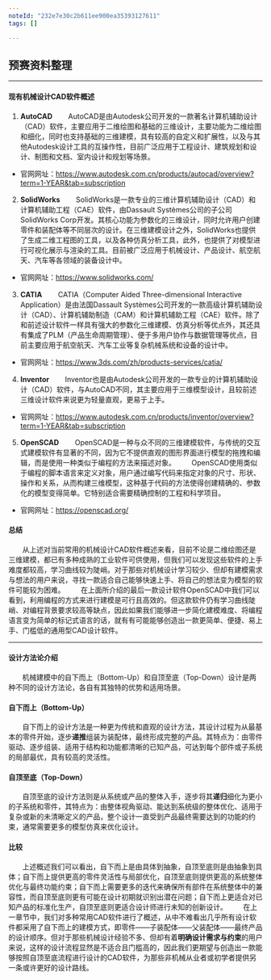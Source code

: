 ```yaml
---
noteId: "232e7e30c2b611ee900ea35393127611"
tags: []

---
```


## 预赛资料整理

---------

#### 现有机械设计CAD软件概述

1. **AutoCAD**
$~~~~~~~$AutoCAD是由Autodesk公司开发的一款著名计算机辅助设计（CAD）软件，主要应用于二维绘图和基础的三维设计，主要功能为二维绘图和细化，同时也支持基础的三维建模，具有较高的自定义和扩展性，以及与其他Autodesk设计工具的互操作性，目前广泛应用于工程设计、建筑规划和设计、制图和文档、室内设计和规划等场景。

+ 官网网址：<https://www.autodesk.com.cn/products/autocad/overview?term=1-YEAR&tab=subscription>

2. **SolidWorks**
$~~~~~~~$SolidWorks是一款专业的三维计算机辅助设计（CAD）和计算机辅助工程（CAE）软件，由Dassault Systèmes公司的子公司SolidWorks Corp开发。其核心功能为参数化的三维设计，同时允许用户创建零件和装配体等不同层次的设计。在三维建模设计之外，SolidWorks也提供了生成二维工程图的工具，以及各种仿真分析工具，此外，也提供了对模型进行可视化展示与渲染的工具。目前被广泛应用于机械设计、产品设计、航空航天、汽车等各领域的装备设计中。

+ 官网网址：<https://www.solidworks.com/>

3. **CATIA**
$~~~~~~~$CATIA（Computer Aided Three-dimensional Interactive Application）是由法国Dassault Systèmes公司开发的一款高级计算机辅助设计（CAD）、计算机辅助制造（CAM）和计算机辅助工程（CAE）软件。除了和前述设计软件一样具有强大的参数化三维建模、仿真分析等优点外，其还具有集成了PLM（产品生命周期管理）、便于多用户协作与数据管理等优点，目前主要应用于航空航天、汽车工业等复杂机械系统和设备的设计中。

+ 官网网址：<https://www.3ds.com/zh/products-services/catia/>

4. **Inventor**
$~~~~~~~$Inventor也是由Autodesk公司开发的一款专业的计算机辅助设计（CAD）软件，与AutoCAD不同，其主要应用于三维模型设计，且较前述三维设计软件来说更为轻量直观，更易于上手。

+ 官网网址：<https://www.autodesk.com.cn/products/inventor/overview?term=1-YEAR&tab=subscription>

5. **OpenSCAD**
$~~~~~~~$OpenSCAD是一种与众不同的三维建模软件，与传统的交互式建模软件有显著的不同，因为它不提供直观的图形界面进行模型的拖拽和编辑，而是使用一种类似于编程的方法来描述对象。
$~~~~~~~$OpenSCAD使用类似于编程的脚本语言来定义对象，用户通过编写代码来指定对象的尺寸、形状、操作和关系，从而构建三维模型，这种基于代码的方法使得创建精确的、参数化的模型变得简单。它特别适合需要精确控制的工程和科学项目。

+ 官网网址：<https://openscad.org/>

#### 总结

$~~~~~~~$从上述对当前常用的机械设计CAD软件概述来看，目前不论是二维绘图还是三维建模，都已有多种成熟的工业软件可供使用，但我们可以发现这些软件的上手难度都较高，学习曲线较为陡峭。对于那些对机械设计学习较少、但却有建模需求与想法的用户来说，寻找一款适合自己能够快速上手、将自己的想法变为模型的软件可能较为困难。
$~~~~~~~$在上面所介绍的最后一款设计软件OpenSCAD中我们可以看到，利用编程的方式来进行建模是可行且高效的。但这款软件仍有学习曲线陡峭、对编程背景要求较高等缺点，因此如果我们能够进一步简化建模难度、将编程语言变为简单的标记式语言的话，就有有可能能够创造出一款更简单、便捷、易上手、门槛低的通用型CAD设计软件。

---------

#### 设计方法论介绍

$~~~~~~~$机械建模中的自下而上（Bottom-Up）和自顶至底（Top-Down）设计是两种不同的设计方法论，各自有其独特的优势和适用场景。

#### 自下而上（Bottom-Up）

$~~~~~~~$自下而上的设计方法是一种更为传统和直观的设计方法，其设计过程为从最基本的零件开始，逐步**递推**组装为装配体，最终形成完整的产品。其特点为：由零件驱动、逐步组装、适用于结构和功能都清晰的已知产品，可达到每个部件或子系统的局部最优，具有较高的灵活性。

#### 自顶至底（Top-Down）

$~~~~~~~$自顶至底的设计方法则是从系统或产品的整体入手，逐步将其**递归**细化为更小的子系统和零件，其特点为：由整体视角驱动、能达到系统级的整体优化、适用于复杂或新的未清晰定义的产品，整个设计一直受到产品最终需要达到的功能的约束，通常需要更多的模型仿真来优化设计。

#### 比较

$~~~~~~~$上述概述我们可以看出，自下而上是由具体到抽象，自顶至底则是由抽象到具体；自下而上提供更高的零件灵活性与局部优化，自顶至底则提供更高的系统整体优化与最终功能约束；自下而上需要更多的迭代来确保所有部件在系统整体中的兼容性，而自顶至底则更有可能在设计初期就识别出潜在问题；自下而上更适合对已知产品的标准化生产，自顶至底则更适合设计师进行未知的创新设计。
$~~~~~~~$在上一章节中，我们对多种常用CAD软件进行了概述，从中不难看出几乎所有设计软件都采用了自下而上的建模方式，即零件——子装配体——父装配体——最终产品的设计顺序。但对于那些机械设计经验不多、但却有着**明确设计需求与约束**的用户来说，这样的设计流程显然是不适合且门槛高的，因此我们更期望与创造出一款能够按照自顶至底流程进行设计的CAD软件，为那些非机械从业者或初学者提供另一条或许更好的设计路线。

&emsp;&emsp;
